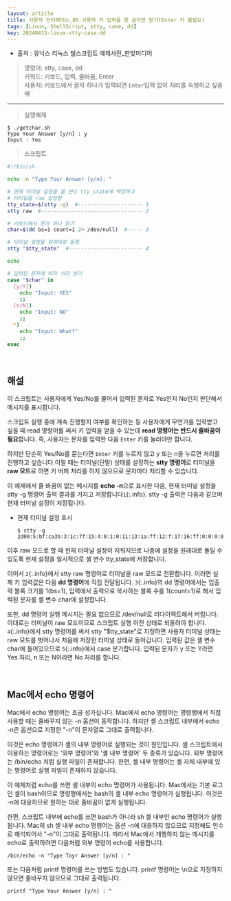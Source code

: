 ```yaml
---
layout: article
title: 사용자 인터페이스_05 사용자 키 입력을 한 글자만 받기(Enter 키 불필요)
tags: [Linux, ShellScript, stty, case, dd]
key: 20240415-linux-stty-case-dd
---
```


- 출처 : 유닉스 리눅스 쉘스크립트 예제사전_한빛미디어

> 명령어: stty, case, dd  
> 키워드: 키보드, 입력, 줄바꿈, Enter  
> 사용처: 키보드에서 글자 하나가 입력되면 `Enter`입력 없이 처리를 속행하고 싶을 때

--- 

> 실행예제

```
$ ./getchar.sh
Type Your Answer [y/n] : y
Input : Yes
```

> 스크립트

```bash
#!/bin/sh

echo -n "Type Your Answer [y/n]: "

# 현재 터미널 설정을 셸 변수 tty_state에 백업하고
# 터미널을 raw 설정함
tty_state=$(stty -g)  #--------------------- 1
stty raw  #--------------------------------- 2

# 키보드에서 문자 하나 읽기
char=$(dd bs=1 count=1 2> /dev/null)  #----- 3

# 터미널 설정을 원래대로 돌림
stty "$tty_state"  #------------------------ 4

echo

# 입력된 문자에 따라 처리 분기
case "$char" in
  [y/Y])
    echo "Input: YES"
    ;;
  [n/N])
    echo "Input: NO"
    ;;
  *)
    echo "Input: What?"
    ;;
esac
```

&nbsp;
&nbsp;

## **해설**

이 스크립트는 사용자에게 Yes/No를 물어서 입력된 문자로 Yes인지 No인지 판단해서 메시지를 표시합니다.

스크립트 실행 중에 계속 진행할지 여부를 확인하는 등 사용자에게 무언가를 입력받고 싶을 때 read 명령어를 써서 키 입력을 얻을 수 있는데 **read 명령어는 반드시 줄바꿈이 필요**합니다. 즉, 사용자는 문자를 입력한 다음 `Enter` 키를 눌러야만 합니다.

하지만 단순히 Yes/No를 묻는다면 `Enter` 키를 누르지 않고 y 또는 n을 누르면 처리를 진행하고 싶습니다.이럴 때는 터미널(단말) 상태를 설정하는 **stty 명령어**로 터미널을 **raw 모드**로 하면 키 버퍼 처리를 하지 않으므로 문자마다 처리할 수 있습니다.

이 예제에서 줄 바꿈이 없는 메시지를 **echo -n**으로 표시한 다음, 현재 터미널 설정을 stty -g 명령어 출력 결과를 가지고 저장합니다`1`{:.info}. stty -g 출력은 다음과 같으며 현재 터미널 설정이 저장됩니다.

- 현재 터미널 설정 표시

  ```
  $ stty -g
  2d00:5:bf:ca3b:3:1c:7f:15:4:0:1:0:11:13:1a:ff:12:f:17:16:ff:0:0:0:0:0:0:0:0:0:0:0:0:0:0:0:0
  ```

이후 raw 모드로 할 때 현재 터미널 설정이 지워지므로 나중에 설정을 원래대로 돌릴 수 있도록 현재 설정을 일시적으로 셸 변수 tty_state에 저장합니다.

이어서 `2`{:.info}에서 stty raw 명령어로 터미널을 raw 모드로 전환합니다. 이러면 실제 키 입력값은 다음 **dd 명령어**에 직접 전달됩니다. `3`{:.info}의 dd 명령어에서는 입출력 블록 크기를 1(bs=1), 입력에서 출력으로 복사하는 블록 수를 1(count=1)로 해서 입력된 문자를 셀 변수 char에 설정합니다.

또한, dd 명령어 실행 메시지는 필요 없으므로 /dev/null로 리다이렉트해서 버립니다. 이대로는 터미널이 raw 모드이므로 스크립트 실행 이전 상태로 되돌려야 합니다. `4`{:.info}에서 stty 명령어를 써서 stty "$tty_state"로 지정하면 사용자 터미널 상태는 raw 모드를 벗어나서 처음에 저장한 터미널 상태로 돌아갑니다. 입력된 값은 셸 변수 char에 들어있으므로 `5`{:.info}에서 case 분기합니다. 입력된 문자가 y 또는 Y라면 Yes 처리, n 또는 N이라면 No 처리를 합니다.

&nbsp;
&nbsp;

## **Mac에서 echo 명령어**

Mac에서 echo 명령어는 조금 성가십니다. Mac에서 echo 명령어는 명령행에서 직접 사용할 때는 줄바꾸지 않는 -n 옵션이 동작합니다. 하지만 셸 스크립트 내부에서 echo -n은 옵션으로 지정한 "-n"이 문자열로 그대로 출력됩니다.

이것은 echo 명령어가 셸의 내부 명령어로 실행되는 것이 원인입니다. 셸 스크립트에서 이용하는 명령어로는 '외부 명령어'와 '셸 내부 명령어' 두 종류가 있습니다. 외부 명령어는 /bin/echo 처럼 실행 파일이 존재합니다. 한편, 셸 내부 명령어는 셸 자체 내부에 있는 명령어로 실행 파일이 존재하지 않습니다.

이 예제처럼 echo를 쓰면 셸 내부의 echo 명령어가 사용됩니다. Mac에서는 기본 로그인 셀이 bash이므로 명령행에서는 bash의 셸 내부 echo 명령어가 실행됩니다. 이것은 -n에 대응하므로 원하는 대로 줄바꿈이 없게 실행됩니다.

한편, 스크립트 내부에 echo를 쓰면 bash가 아니라 sh 셸 내부인 echo 명령어가 실행됩니다. Mac의 sh 셸 내부 echo 명령어는 옵션 -n에 대응하지 않으므로 지정해도 인수로 해석되어서 "-n"이 그대로 출력됩니다. 따라서 Mac에서 개행하지 않는 메시지를 echo로 출력하려면 다음처럼 외부 명령어 echo를 사용합니다.

```
/bin/echo -n "Type Toyr Answer [y/n] : "
```

또는 다음처럼 printf 명령어를 쓰는 방법도 있습니다. printf 명령어는 \n으로 지정하지 않으면 줄바꾸지 않으므로 그대로 출력됩니다.

```
printf "Type Your Answer [y/n] : "
```


